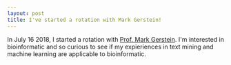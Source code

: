 ```yaml
---
layout: post
title: I've started a rotation with Mark Gerstein!
---
```

In July 16 2018, I started a rotation with [Prof. Mark Gerstein](https://cpsc.yale.edu/people/mark-gerstein). I'm interested in bioinformatic and so curious to see if my expieriences in text mining and machine learning are applicable to bioinformatic. 

